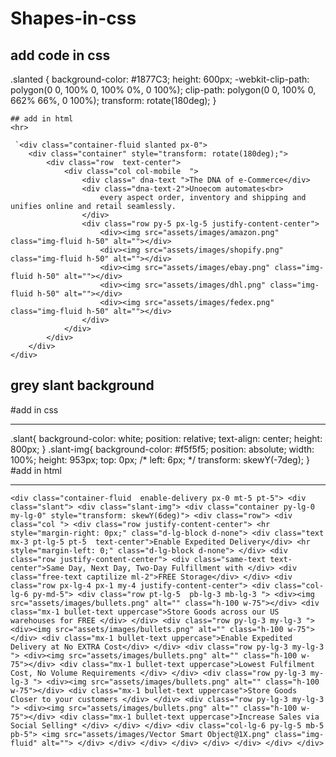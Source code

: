 # Shapes-in-css
## add code in css
  <div>
  .slanted {
        background-color: #1877C3;
        height: 600px;
        -webkit-clip-path: polygon(0 0, 100% 0, 100% 0%, 0 100%);
        clip-path: polygon(0 0, 100% 0, 662% 66%, 0 100%);
        transform: rotate(180deg);
    }
  
    ## add in html
    <hr>
    
     `<div class="container-fluid slanted px-0">
        <div class="container" style="transform: rotate(180deg);">
            <div class="row  text-center">
                <div class="col col-mobile  ">
                    <div class=" dna-text ">The DNA of e-Commerce</div>
                    <div class="dna-text-2">Unoecom automates<br>
                        every aspect order, inventory and shipping and unifies online and retail seamlessly.
                    </div>
                    <div class="row py-5 px-lg-5 justify-content-center">
                        <div><img src="assets/images/amazon.png" class="img-fluid h-50" alt=""></div>
                        <div><img src="assets/images/shopify.png" class="img-fluid h-50" alt=""></div>
                        <div><img src="assets/images/ebay.png" class="img-fluid h-50" alt=""></div>
                        <div><img src="assets/images/dhl.png" class="img-fluid h-50" alt=""></div>
                        <div><img src="assets/images/fedex.png" class="img-fluid h-50" alt=""></div>
                    </div>
                </div>
            </div>
        </div>
    </div>

  
  ## grey slant background
  #add in css
  <hr>
  .slant{
    background-color: white;
    position: relative;
    text-align: center;
   height: 800px;
  }
  .slant-img{
    background-color: #f5f5f5;
    position: absolute;
    width: 100%;
    height: 953px;
    top: 0px;
    /* left: 6px; */
    transform: skewY(-7deg);
}
  #add in html
  <hr>
  
  
  `<div class="container-fluid  enable-delivery px-0 mt-5 pt-5">
        <div class="slant">
            <div class="slant-img">
                <div class="container py-lg-0 my-lg-0" style="transform: skewY(6deg)">
                    <div class="row">
                        <div class="col ">
                            <div class="row justify-content-center">
                                <hr style="margin-right: 0px;" class="d-lg-block d-none">
                                <div class="text mx-3 pt-lg-5 pt-5  text-center">Enable Expedited Delivery</div>
                                <hr style="margin-left: 0;" class="d-lg-block d-none">
                            </div>
                            <div class="row justify-content-center">
                                <div class="same-text text-center">Same Day, Next Day, Two-Day Fulfillment with
                                </div>
                                <div class="free-text captilize ml-2">FREE Storage</div>
                            </div>
                            <div class="row px-lg-4 px-1 my-4 justify-content-center">
                                <div class="col-lg-6 py-md-5">
                                    <div class="row pt-lg-5  pb-lg-3 mb-lg-3 ">
                                        <div><img src="assets/images/bullets.png" alt="" class="h-100 w-75"></div>
                                        <div class="mx-1 bullet-text uppercase">Store Goods across our US warehouses
                                            for FREE
                                        </div>
                                    </div>
                                    <div class="row py-lg-3 my-lg-3 ">
                                        <div><img src="assets/images/bullets.png" alt="" class="h-100 w-75"></div>
                                        <div class="mx-1 bullet-text uppercase">Enable Expedited Delivery at No
                                            EXTRA Cost</div>
                                    </div>
                                    <div class="row py-lg-3 my-lg-3 ">
                                        <div><img src="assets/images/bullets.png" alt="" class="h-100 w-75"></div>
                                        <div class="mx-1 bullet-text uppercase">Lowest Fulfilment Cost, No Volume
                                            Requirements
                                        </div>
                                    </div>
                                    <div class="row py-lg-3 my-lg-3 ">
                                        <div><img src="assets/images/bullets.png" alt="" class="h-100 w-75"></div>
                                        <div class="mx-1 bullet-text uppercase">Store Goods Closer to your customers
                                        </div>
                                    </div>
                                    <div class="row py-lg-3 my-lg-3 ">
                                        <div><img src="assets/images/bullets.png" alt="" class="h-100 w-75"></div>
                                        <div class="mx-1 bullet-text uppercase">Increase Sales via Social Selling*
                                        </div>
                                    </div>
                                </div>
                                <div class="col-lg-6 py-lg-5 mb-5 pb-5">
                                    <img src="assets/images/Vector Smart Object@1X.png" class="img-fluid" alt="">
                                </div>
                            </div>
                        </div>
                    </div>
                </div>
            </div>
        </div>
    </div>`
